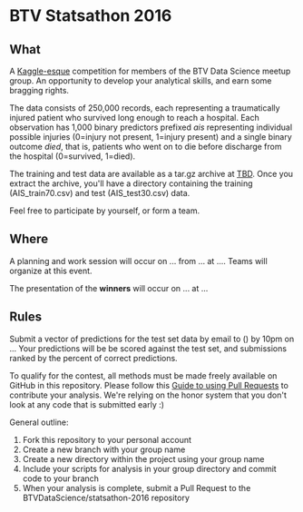 # BTV Statsathon 2016

## What

A [Kaggle-esque](https://en.wikipedia.org/wiki/Kaggle) competition for members of the BTV Data Science meetup group. An opportunity to develop your analytical skills, and earn some bragging rights. 

The data consists of 250,000 records, each representing a traumatically injured patient who survived long enough to reach a hospital. Each observation has 1,000 binary predictors prefixed *ais* representing individual possible injuries (0=injury not present, 1=injury present) and a single binary outcome *died*, that is, patients who went on to die before discharge from the hospital (0=survived, 1=died).  

The training and test data are available as a tar.gz archive at [TBD](). Once you extract the archive, you'll have a directory containing the training (AIS_train70.csv) and test (AIS_test30.csv) data. 

Feel free to participate by yourself, or form a team.

## Where

A planning and work session will occur on ... from ... at .... Teams will organize at this event.

The presentation of the **winners** will occur on ... at ...

## Rules

Submit a vector of predictions for the test set data by email to () by 10pm on ... Your predictions will be be scored against the test set, and submissions ranked by the percent of correct predictions. 

To qualify for the contest, all methods must be made freely available on GitHub in this repository. Please follow this [Guide to using Pull Requests](https://help.github.com/articles/using-pull-requests/) to contribute your analysis. We're relying on the honor system that you don't look at any code that is submitted early :)

General outline:

1. Fork this repository to your personal account
2. Create a new branch with your group name
3. Create a new directory within the project using your group name
4. Include your scripts for analysis in your group directory and commit code to your branch
5. When your analysis is complete, submit a Pull Request to the BTVDataScience/statsathon-2016 repository




